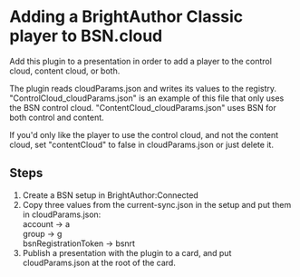 # Adding a BrightAuthor Classic player to BSN.cloud

Add this plugin to a presentation in order to add a player to the control cloud, content cloud, or both.

The plugin reads cloudParams.json and writes its values to the registry. "ControlCloud_cloudParams.json" is an example of this file that only uses the BSN control cloud.
"ContentCloud_cloudParams.json" uses BSN for both control and content.

If you'd only like the player to use the control cloud, and not the content cloud, set "contentCloud" to false in cloudParams.json or just delete it.

## Steps
1. Create a BSN setup in BrightAuthor:Connected
2. Copy three values from the current-sync.json in the setup and put them in cloudParams.json:  
account -> a  
group -> g  
bsnRegistrationToken -> bsnrt  
3. Publish a presentation with the plugin to a card, and put cloudParams.json at the root of the card.